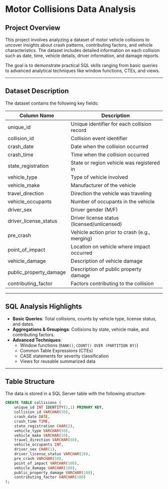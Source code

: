 # Motor Collisions Data Analysis

## Project Overview

This project involves analyzing a dataset of motor vehicle collisions to uncover insights about crash patterns, contributing factors, and vehicle characteristics. The dataset includes detailed information on each collision such as date, time, vehicle details, driver information, and damage reports.

The goal is to demonstrate practical SQL skills ranging from basic queries to advanced analytical techniques like window functions, CTEs, and views.

---

## Dataset Description

The dataset contains the following key fields:

| Column Name            | Description                                   |
|------------------------|-----------------------------------------------|
| unique_id              | Unique identifier for each collision record   |
| collision_id           | Collision event identifier                     |
| crash_date             | Date when the collision occurred               |
| crash_time             | Time when the collision occurred               |
| state_registration     | State or region vehicle was registered in      |
| vehicle_type           | Type of vehicle involved                        |
| vehicle_make           | Manufacturer of the vehicle                     |
| travel_direction       | Direction the vehicle was traveling             |
| vehicle_occupants      | Number of occupants in the vehicle              |
| driver_sex             | Driver gender (M/F)                             |
| driver_license_status  | Driver license status (licensed/unlicensed)    |
| pre_crash              | Vehicle action prior to crash (e.g., merging)  |
| point_of_impact        | Location on vehicle where impact occurred      |
| vehicle_damage         | Description of vehicle damage                    |
| public_property_damage | Description of public property damage           |
| contributing_factor    | Factors contributing to the collision          |

---

## SQL Analysis Highlights

- **Basic Queries**: Total collisions, counts by vehicle type, license status, and dates.
- **Aggregations & Groupings**: Collisions by state, vehicle make, and contributing factors.
- **Advanced Techniques**:  
  - Window functions (`RANK()`, `COUNT() OVER (PARTITION BY)`)  
  - Common Table Expressions (CTEs)  
  - CASE statements for severity classification  
  - Views for reusable summarized data

---

## Table Structure

The data is stored in a SQL Server table with the following structure:

```sql
CREATE TABLE collisions (
    unique_id INT IDENTITY(1,1) PRIMARY KEY,
    collision_id VARCHAR(50),
    crash_date DATE,
    crash_time TIME,
    state_registration CHAR(2),
    vehicle_type VARCHAR(50),
    vehicle_make VARCHAR(50),
    travel_direction VARCHAR(50),
    vehicle_occupants INT,
    driver_sex CHAR(1),
    driver_license_status VARCHAR(20),
    pre_crash VARCHAR(50),
    point_of_impact VARCHAR(100),
    vehicle_damage VARCHAR(100),
    public_property_damage VARCHAR(100),
    contributing_factor VARCHAR(100)
);
```
